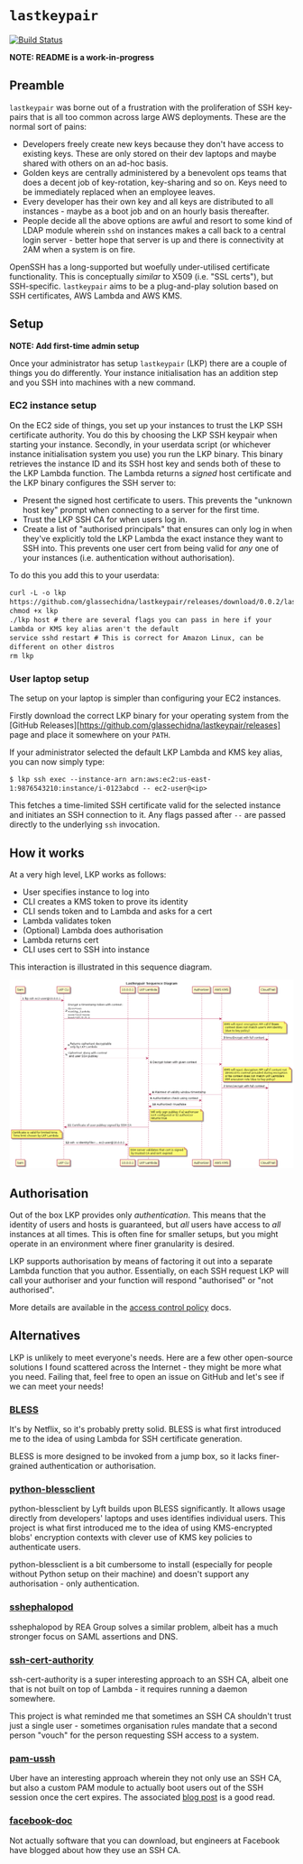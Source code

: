 # `lastkeypair`

[![Build Status](https://travis-ci.org/glassechidna/lastkeypair.svg?branch=master)](https://travis-ci.org/glassechidna/lastkeypair)

**NOTE: README is a work-in-progress**

## Preamble

`lastkeypair` was borne out of a frustration with the proliferation of SSH
key-pairs that is all too common across large AWS deployments. These are the 
normal sort of pains: 

* Developers freely create new keys because they don't have access to existing 
  keys. These are only stored on their dev laptops and maybe shared with others
  on an ad-hoc basis.
* Golden keys are centrally administered by a benevolent ops teams that does a 
  decent job of key-rotation, key-sharing and so on. Keys need to be immediately 
  replaced when an employee leaves.
* Every developer has their own key and all keys are distributed to all 
  instances - maybe as a boot job and on an hourly basis thereafter.
* People decide all the above options are awful and resort to some kind of LDAP
  module wherein `sshd` on instances makes a call back to a central login 
  server - better hope that server is up and there is connectivity at 2AM when
  a system is on fire.
  
OpenSSH has a long-supported but woefully under-utilised certificate 
functionality. This is conceptually _similar_ to X509 (i.e. "SSL certs"), but
SSH-specific. `lastkeypair` aims to be a plug-and-play solution based on SSH 
certificates, AWS Lambda and AWS KMS.

## Setup

**NOTE: Add first-time admin setup**

Once your administrator has setup `lastkeypair` (LKP) there are a couple of 
things you do differently. Your instance initialisation has an addition step 
and you SSH into machines with a new command.

### EC2 instance setup

On the EC2 side of things, you set up your instances to trust the LKP SSH
certificate authority. You do this by choosing the LKP SSH keypair when starting
your instance. Secondly, in your userdata script (or whichever instance 
initialisation system you use) you run the LKP binary. This binary retrieves the
instance ID and its SSH host key and sends both of these to the LKP Lambda
function. The Lambda returns a _signed_ host certificate and the LKP binary
configures the SSH server to:

* Present the signed host certificate to users. This prevents the "unknown 
  host key" prompt when connecting to a server for the first time.
* Trust the LKP SSH CA for when users log in.
* Create a list of "authorised principals" that ensures can only log in
  when they've explicitly told the LKP Lambda the exact instance they want
  to SSH into. This prevents one user cert from being valid for _any_ one
  of your instances (i.e. authentication without authorisation).
  
To do this you add this to your userdata:

    curl -L -o lkp https://github.com/glassechidna/lastkeypair/releases/download/0.0.2/lastkeypair_linux_amd64
    chmod +x lkp
    ./lkp host # there are several flags you can pass in here if your Lambda or KMS key alias aren't the default
    service sshd restart # This is correct for Amazon Linux, can be different on other distros
    rm lkp
    
### User laptop setup

The setup on your laptop is simpler than configuring your EC2 instances. 

Firstly download the correct LKP binary for your operating system from the 
[GitHub Releases][https://github.com/glassechidna/lastkeypair/releases] page
and place it somewhere on your `PATH`. 

If your administrator selected the default LKP Lambda and KMS key alias, you can
now simply type:
  
    $ lkp ssh exec --instance-arn arn:aws:ec2:us-east-1:9876543210:instance/i-0123abcd -- ec2-user@<ip>
    
This fetches a time-limited SSH certificate valid for the selected instance and 
initiates an SSH connection to it. Any flags passed after `--` are passed directly
to the underlying `ssh` invocation.

## How it works

At a very high level, LKP works as follows:

* User specifies instance to log into
* CLI creates a KMS token to prove its identity
* CLI sends token and to Lambda and asks for a cert
* Lambda validates token
* (Optional) Lambda does authorisation
* Lambda returns cert
* CLI uses cert to SSH into instance

This interaction is illustrated in this sequence diagram.

![lastkeypair-sequence-diagram](sequence-diagram.png)

## Authorisation

Out of the box LKP provides only *authentication*. This means that the identity
of users and hosts is guaranteed, but _all_ users have access to _all_ instances
at all times. This is often fine for smaller setups, but you might operate in
an environment where finer granularity is desired.

LKP supports authorisation by means of factoring it out into a separate
Lambda function that you author. Essentially, on each SSH request LKP will
call your authoriser and your function will respond "authorised" or "not authorised".

More details are available in the [access control policy](docs/access-policy.md)
docs.

## Alternatives

LKP is unlikely to meet everyone's needs. Here are a few other open-source 
solutions I found scattered across the Internet - they might be more what you need.
Failing that, feel free to open an issue on GitHub and let's see if we can meet
your needs!

### [BLESS](https://github.com/netflix/bless)

It's by Netflix, so it's probably pretty solid. BLESS is what first introduced
me to the idea of using Lambda for SSH certificate generation. 

BLESS is more designed to be invoked from a jump box, so it lacks finer-grained
authentication or authorisation.

### [python-blessclient](https://github.com/lyft/python-blessclient)

python-blessclient by Lyft builds upon BLESS significantly. It allows usage
directly from developers' laptops and uses identifies individual users. This
project is what first introduced me to the idea of using KMS-encrypted blobs'
encryption contexts with clever use of KMS key policies to authenticate
users.

python-blessclient is a bit cumbersome to install (especially for people without
Python setup on their machine) and doesn't support any authorisation - only
authentication.

### [sshephalopod](https://github.com/realestate-com-au/sshephalopod/)

sshephalopod by REA Group solves a similar problem, albeit has a much stronger
focus on SAML assertions and DNS.

### [ssh-cert-authority](https://github.com/cloudtools/ssh-cert-authority)

ssh-cert-authority is a super interesting approach to an SSH CA, albeit one
that is not built on top of Lambda - it requires running a daemon somewhere.

This project is what reminded me that sometimes an SSH CA shouldn't trust just
a single user - sometimes organisation rules mandate that a second person
"vouch" for the person requesting SSH access to a system.

### [pam-ussh](https://github.com/uber/pam-ussh)

Uber have an interesting approach wherein they not only use an SSH CA, but also
a custom PAM module to actually boot users out of the SSH session once the cert
expires. The associated [blog post](https://medium.com/uber-security-privacy/introducing-the-uber-ssh-certificate-authority-4f840839c5cc)
is a good read.

### [facebook-doc](https://code.facebook.com/posts/365787980419535/scalable-and-secure-access-with-ssh/)

Not actually software that you can download, but engineers at Facebook have
blogged about how they use an SSH CA.

